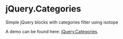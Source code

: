 jQuery.Categories
=================

Simple jQuery blocks with categories filter using isotope

A demo can be found here: [jQuery.Categories](http://imdsm.github.io/jQuery.Categories/).
